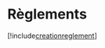 # Règlements

[!include[creationreglement](reglements.creationreglement.autogen.md)]




















